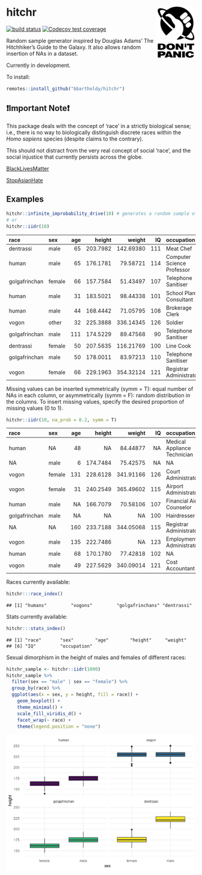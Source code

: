 
<!-- README.md is generated by README.Rmd. Please edit .Rmd file. -->

# hitchr <img src="./README_files/thumb.jpg" align="right" height="139" />

<!-- badges: start -->

[![build
status](https://github.com/bbartholdy/hitchr/workflows/R-CMD-check/badge.svg)](https://github.com/bbartholdy/hitchr/actions)
[![Codecov test
coverage](https://codecov.io/gh/bbartholdy/hitchr/branch/master/graph/badge.svg)](https://codecov.io/gh/bbartholdy/hitchr?branch=master)
<!-- badges: end -->

Random sample generator inspired by Douglas Adams’ The Hitchhiker’s
Guide to the Galaxy. It also allows random insertion of NAs in a
dataset.

Currently in development.

To install:

``` r
remotes::install_github("bbartholdy/hitchr")
```

## :exclamation:Important Note:exclamation:

This package deals with the concept of ‘race’ in a strictly biological
sense; i.e., there is no way to biologically distinguish discrete races
within the *Homo sapiens* species (despite claims to the contrary).

This should not distract from the very real concept of social ‘race’,
and the social injustice that currently persists across the globe.

[BlackLivesMatter](https://blacklivesmatter.com/)

[StopAsianHate](https://www.stopasianhate.info/)

## Examples

``` r
hitchr::infinite_improbability_drive(10) # generates a random sample of 10 individuals
# or
hitchr::iidr(10)
```

| race          | sex    | age |   height |    weight |  IQ | occupation                 |
|:--------------|:-------|----:|---------:|----------:|----:|:---------------------------|
| dentrassi     | male   |  65 | 203.7982 | 142.69380 | 111 | Meat Chef                  |
| human         | male   |  65 | 176.1781 |  79.58721 | 114 | Computer Science Professor |
| golgafrinchan | female |  66 | 157.7584 |  51.43497 | 107 | Telephone Sanitiser        |
| human         | male   |  31 | 183.5021 |  98.44338 | 101 | School Plant Consultant    |
| human         | male   |  44 | 168.4442 |  71.05795 | 108 | Brokerage Clerk            |
| vogon         | other  |  32 | 225.3888 | 336.14345 | 126 | Soldier                    |
| golgafrinchan | male   | 111 | 174.5229 |  89.47568 |  90 | Telephone Sanitiser        |
| dentrassi     | female |  50 | 207.5635 | 116.21769 | 100 | Line Cook                  |
| golgafrinchan | male   |  50 | 178.0011 |  83.97213 | 110 | Telephone Sanitiser        |
| vogon         | female |  66 | 229.1963 | 354.32124 | 121 | Registrar Administrator    |

Missing values can be inserted symmetrically (symm = T): equal number of
NAs in each column, or asymmetrically (symm = F): random distribution in
the columns. To insert missing values, specify the desired proportion of
missing values (0 to 1).

``` r
hitchr::iidr(10, na_prob = 0.2, symm = T)
```

| race          | sex    | age |   height |    weight |  IQ | occupation                   |
|:--------------|:-------|----:|---------:|----------:|----:|:-----------------------------|
| human         | NA     |  48 |       NA |  84.44877 |  NA | Medical Appliance Technician |
| NA            | male   |   6 | 174.7484 |  75.42575 |  NA | NA                           |
| vogon         | female | 131 | 228.6128 | 341.91166 | 126 | Court Administrator          |
| vogon         | female |  31 | 240.2549 | 365.49602 | 115 | Airport Administrator        |
| human         | male   |  NA | 166.7079 |  70.58106 | 107 | Financial Aid Counselor      |
| golgafrinchan | male   |  NA |       NA |        NA | 100 | Hairdresser                  |
| NA            | NA     | 160 | 233.7188 | 344.05068 | 115 | Registrar Administrator      |
| vogon         | male   | 135 | 222.7486 |        NA | 123 | Employment Administrator     |
| human         | male   |  68 | 170.1780 |  77.42818 | 102 | NA                           |
| vogon         | male   |  49 | 227.5629 | 340.09014 | 121 | Cost Accountant              |

Races currently available:

``` r
hitchr:::race_index()
```

    ## [1] "humans"         "vogons"         "golgafrinchans" "dentrassi"

Stats currently available:

``` r
hitchr:::stats_index()
```

    ## [1] "race"       "sex"        "age"        "height"     "weight"    
    ## [6] "IQ"         "occupation"

Sexual dimorphism in the height of males and females of different races:

``` r
hitchr_sample <- hitchr::iidr(1000)
hitchr_sample %>%
  filter(sex == "male" | sex == "female") %>%
  group_by(race) %>%
  ggplot(aes(x = sex, y = height, fill = race)) +
    geom_boxplot() +
    theme_minimal() +
    scale_fill_viridis_d() +
    facet_wrap(~ race) +
    theme(legend.position = "none")
```

![](README_files/figure-gfm/sex-dim-1.png)<!-- -->
